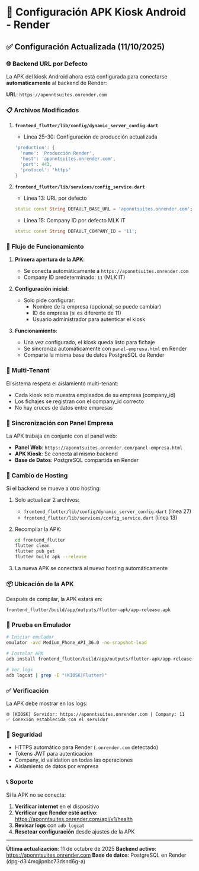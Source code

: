 # 📱 Configuración APK Kiosk Android - Render

## ✅ Configuración Actualizada (11/10/2025)

### 🌐 Backend URL por Defecto

La APK del kiosk Android ahora está configurada para conectarse **automáticamente** al backend de Render:

**URL**: `https://aponntsuites.onrender.com`

### 📋 Archivos Modificados

1. **`frontend_flutter/lib/config/dynamic_server_config.dart`**
   - Línea 25-30: Configuración de producción actualizada
   ```dart
   'production': {
     'name': 'Producción Render',
     'host': 'aponntsuites.onrender.com',
     'port': 443,
     'protocol': 'https'
   }
   ```

2. **`frontend_flutter/lib/services/config_service.dart`**
   - Línea 13: URL por defecto
   ```dart
   static const String DEFAULT_BASE_URL = 'aponntsuites.onrender.com';
   ```
   - Línea 15: Company ID por defecto MLK IT
   ```dart
   static const String DEFAULT_COMPANY_ID = '11';
   ```

### 🔄 Flujo de Funcionamiento

1. **Primera apertura de la APK**:
   - Se conecta automáticamente a `https://aponntsuites.onrender.com`
   - Company ID predeterminado: `11` (MLK IT)

2. **Configuración inicial**:
   - Solo pide configurar:
     - Nombre de la empresa (opcional, se puede cambiar)
     - ID de empresa (si es diferente de 11)
     - Usuario administrador para autenticar el kiosk

3. **Funcionamiento**:
   - Una vez configurado, el kiosk queda listo para fichaje
   - Se sincroniza automáticamente con `panel-empresa.html` en Render
   - Comparte la misma base de datos PostgreSQL de Render

### 🏢 Multi-Tenant

El sistema respeta el aislamiento multi-tenant:
- Cada kiosk solo muestra empleados de su empresa (company_id)
- Los fichajes se registran con el company_id correcto
- No hay cruces de datos entre empresas

### 📱 Sincronización con Panel Empresa

La APK trabaja en conjunto con el panel web:

- **Panel Web**: `https://aponntsuites.onrender.com/panel-empresa.html`
- **APK Kiosk**: Se conecta al mismo backend
- **Base de Datos**: PostgreSQL compartida en Render

### 🔧 Cambio de Hosting

Si el backend se mueve a otro hosting:

1. Solo actualizar 2 archivos:
   - `frontend_flutter/lib/config/dynamic_server_config.dart` (línea 27)
   - `frontend_flutter/lib/services/config_service.dart` (línea 13)

2. Recompilar la APK:
   ```bash
   cd frontend_flutter
   flutter clean
   flutter pub get
   flutter build apk --release
   ```

3. La nueva APK se conectará al nuevo hosting automáticamente

### 📦 Ubicación de la APK

Después de compilar, la APK estará en:
```
frontend_flutter/build/app/outputs/flutter-apk/app-release.apk
```

### 🧪 Prueba en Emulador

```bash
# Iniciar emulador
emulator -avd Medium_Phone_API_36.0 -no-snapshot-load

# Instalar APK
adb install frontend_flutter/build/app/outputs/flutter-apk/app-release.apk

# Ver logs
adb logcat | grep -E "(KIOSK|Flutter)"
```

### ✅ Verificación

La APK debe mostrar en los logs:
```
🌐 [KIOSK] Servidor: https://aponntsuites.onrender.com | Company: 11
✅ Conexión establecida con el servidor
```

### 🔐 Seguridad

- HTTPS automático para Render (`.onrender.com` detectado)
- Tokens JWT para autenticación
- Company_id validation en todas las operaciones
- Aislamiento de datos por empresa

### 📞 Soporte

Si la APK no se conecta:

1. **Verificar internet** en el dispositivo
2. **Verificar que Render esté activo**: https://aponntsuites.onrender.com/api/v1/health
3. **Revisar logs** con `adb logcat`
4. **Resetear configuración** desde ajustes de la APK

---

**Última actualización**: 11 de octubre de 2025
**Backend activo**: https://aponntsuites.onrender.com
**Base de datos**: PostgreSQL en Render (dpg-d3i4mqjipnbc73dsnd6g-a)
